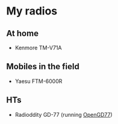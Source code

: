 # My radios

## At home

- Kenmore TM-V71A

## Mobiles in the field

- Yaesu FTM-6000R

## HTs

- Radioddity GD-77 (running [OpenGD77])

[opengd77]: https://www.opengd77.com/
